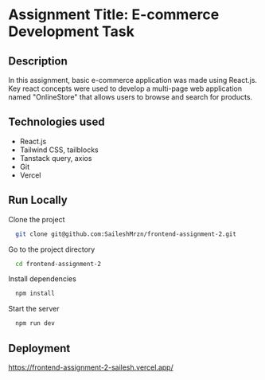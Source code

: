 # Assignment Title: E-commerce Development Task

## Description

In this assignment, basic e-commerce application was made using React.js. Key react concepts were used to develop a multi-page web application named "OnlineStore" that allows users to browse and search for products.

## Technologies used

- React.js
- Tailwind CSS, tailblocks
- Tanstack query, axios
- Git
- Vercel

## Run Locally

Clone the project

```bash
  git clone git@github.com:SaileshMrzn/frontend-assignment-2.git
```

Go to the project directory

```bash
  cd frontend-assignment-2
```

Install dependencies

```bash
  npm install
```

Start the server

```bash
  npm run dev
```

## Deployment

https://frontend-assignment-2-sailesh.vercel.app/
